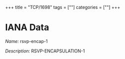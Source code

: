 +++
title = "TCP/1698"
tags = [""]
categories = [""]
+++

# IANA Data

_Name:_ rsvp-encap-1

_Description:_ RSVP-ENCAPSULATION-1

